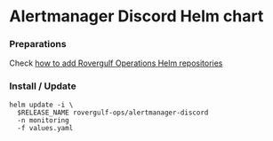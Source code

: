 # Alertmanager Discord Helm chart

### Preparations
Check [how to add Rovergulf Operations Helm repositories](../../README.md)

### Install / Update

```shell
helm update -i \
  $RELEASE_NAME rovergulf-ops/alertmanager-discord
  -n monitoring
  -f values.yaml
```
